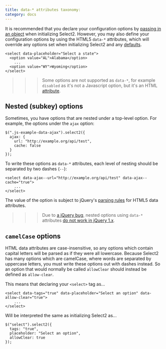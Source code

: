 ```yaml
---
title: data-* attributes taxonomy:
category: docs
---
```


It is recommended that you declare your configuration options by [passing in an object](/configuration) when
initializing Select2. However, you may also define your configuration options by using the HTML5 `data-*` attributes,
which will override any options set when initializing Select2 and any [defaults](/configuration/defaults).

```
<select data-placeholder="Select a state">
  <option value="AL">Alabama</option>
    ...
  <option value="WY">Wyoming</option>
</select>
```

> > > Some options are not supported as `data-*`, for example `disabled` as it's not a Javascript option, but it's an HTML [attribute](/configuration/options-api).

## Nested (subkey) options

Sometimes, you have options that are nested under a top-level option. For example, the options under the `ajax` option:

```
$(".js-example-data-ajax").select2({
  ajax: {
    url: "http://example.org/api/test",
    cache: false
  }
});
```

To write these options as `data-*` attributes, each level of nesting should be separated by two dashes (`--`):

```
<select data-ajax--url="http://example.org/api/test" data-ajax--cache="true">
    ...
</select>
```

The value of the option is subject to jQuery's [parsing rules](https://api.jquery.com/data/#data-html5) for HTML5 data
attributes.

> > > Due to [a jQuery bug](https://github.com/jquery/jquery/issues/2070), nested options using `data-*` attributes [do not work in jQuery 1.x](https://github.com/select2/select2/issues/2969).

## `camelCase` options

HTML data attributes are case-insensitive, so any options which contain capital letters will be parsed as if they were
all lowercase. Because Select2 has many options which are camelCase, where words are separated by uppercase letters, you
must write these options out with dashes instead. So an option that would normally be called `allowClear` should instead
be defined as `allow-clear`.

This means that declaring your `<select>` tag as...

```
<select data-tags="true" data-placeholder="Select an option" data-allow-clear="true">
    ...
</select>
```

Will be interpreted the same as initializing Select2 as...

```
$("select").select2({
  tags: "true",
  placeholder: "Select an option",
  allowClear: true
});
```
